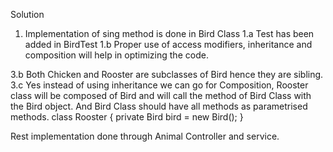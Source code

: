 Solution 

1. Implementation of sing method is done in Bird Class
1.a Test has been added in BirdTest
1.b Proper use of access modifiers, inheritance and composition will help in optimizing the code.

3.b Both Chicken and Rooster are subclasses of Bird hence they are sibling.
3.c Yes instead of using inheritance we can go for Composition, Rooster class will be composed of Bird and will call the method of Bird Class with the Bird object. And Bird Class should have all methods as parametrised methods.
  class Rooster {
  private Bird bird = new Bird();
  }
  
  
  Rest implementation done through Animal Controller and service.